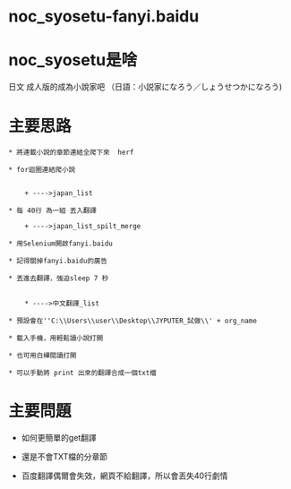 # noc_syosetu-fanyi.baidu


# noc_syosetu是啥


日文
成人版的成為小說家吧
（日語：小説家になろう／しょうせつかになろう)
	
# 主要思路

	* 將連載小說的章節連結全爬下來  herf
	
	* for迴圈連結爬小說
	
		
		+ ---->japan_list
		
	* 每 40行 為一組 丟入翻譯			
	
		+ ---->japan_list_spilt_merge
		
	* 用Selenium開啟fanyi.baidu
	
	* 記得關掉fanyi.baidu的廣告
	
	* 丟進去翻譯，強迫sleep 7 秒
	
	
		* ---->中文翻譯_list
		
	* 預設會在''C:\\Users\\user\\Desktop\\JYPUTER_試做\\' + org_name
	
	* 載入手機，用輕鬆讀小說打開
	
	* 也可用白樺閱讀打開
	
	* 可以手動將 print 出來的翻譯合成一個txt檔
	
# 主要問題	

* 如何更簡單的get翻譯

* 還是不會TXT檔的分章節

* 百度翻譯偶爾會失效，網頁不給翻譯，所以會丟失40行劇情




